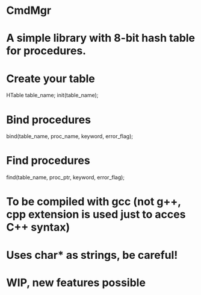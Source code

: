 # CmdMgr

# A simple library with 8-bit hash table for procedures.



# Create your table 

HTable table_name;
init(table_name);


# Bind procedures

bind(table_name, proc_name, keyword, error_flag);


# Find procedures

find(table_name, proc_ptr, keyword, error_flag);



# To be compiled with gcc (not g++, cpp extension is used just to acces C++ syntax)

# Uses char* as strings, be careful!

# WIP, new features possible
